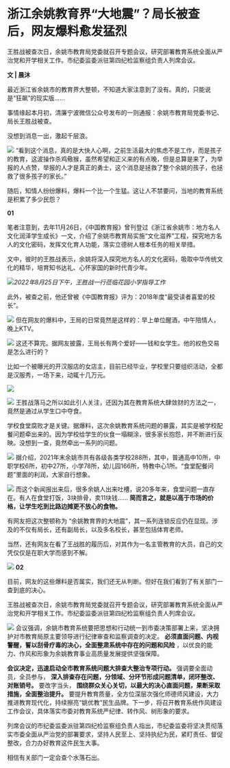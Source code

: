 # 浙江余姚教育界“大地震”？局长被查后，网友爆料愈发猛烈

王胜战被查次日，余姚市教育局党委就召开专题会议，研究部署教育系统全面从严治党和开学相关工作。市纪委监委派驻第四纪检监察组负责人列席会议。

**文 | 晨沐**

最近浙江省余姚市的教育界大整顿，不知道大家注意到了没有。真的，只能说是“狂飙”的现实版……

事情缘起本月初，清廉宁波微信公众号发布的一则通报：余姚市教育局党委书记、局长王胜战被查。

没想到消息一出，激起千层浪。

![](https://inews.gtimg.com/newsapp_bt/0/15651383875/1000)
“看到这个消息，真的是大快人心啊，之前生活最大的焦虑不是工作，而是孩子的教育，这波操作杀鸡儆猴，虽然希望和正义来的有点晚，但是总算是来了，为举报的人点赞，举报的人才是真正的勇士，这个消息是拯救了整个余姚的孩子，也拯救了很多孩子的家长。”

随后，知情人纷纷爆料，爆料一个比一个生猛。这让人不禁要问，当地的教育系统是积累了多少民怨？

**01**

笔者注意到，去年11月26日，《中国教育报》曾刊登过《浙江省余姚市：地方名人文化润泽学生成长》一文，介绍了余姚市教育局实施“文化滋养”工程，探究地方名人的文化密码，发挥文化育人功能，落实立德树人根本任务的相关举措。

文中，彼时的王胜战表示，余姚将深入探究地方名人的文化密码，吸取中华传统文化的精华，培育知书达礼、心怀家国的新时代青少年。

![](https://inews.gtimg.com/newsapp_bt/0/15651383880/1000)_2022年8月25日下午，王胜战一行莅临花园小学指导工作_

此外，被查之前，他还曾被《中国教育报》评为：2018年度“最受读者喜爱的校长”。

![](https://inews.gtimg.com/newsapp_bt/0/15651383994/1000)
但在网友的爆料中，王局的日常竟然是这样的：早上单位醒酒，中午陪情人，晚上KTV。

![](https://inews.gtimg.com/newsapp_bt/0/15651384034/1000)
这还不算完。据网友披露，王局长有两个爱好——钱和女学生。他的权色交易是怎么进行的？

比如一个被曝光的开汉服店的女店主，目前已经毕业，学校里只要组织活动，全都是汉服秀，一场下来，动辄十几万元。

![](https://inews.gtimg.com/newsapp_bt/0/15651384040/1000)

![](https://inews.gtimg.com/newsapp_bt/0/15651384325/1000)
王胜战落马之所以如此引人关注，还因为其在教育系统大肆敛财的方法之一，竟然是通过从学生口中夺食。

学校食堂腐败才是关键。据爆料，这次余姚教育系统问题的暴露，其实是被学校配餐问题牵出来的。因为学校给学生的伙食一塌糊涂，很多家长抱怨，并不断进行反映。没想到一查，竟然牵出一系列的问题。

![](https://inews.gtimg.com/newsapp_bt/0/15651384327/1000)
据介绍，2021年末余姚市共有各级各类学校288所，其中，普通高中10所，中职学校6所，初中27所，小学78所，幼儿园166所，特教中心1所。“食堂配餐问题”里面的利润，大家自行想象。

![](https://inews.gtimg.com/newsapp_bt/0/15651384335/1000)
而这个新闻报出来后，很多余姚人出来吐槽，说20多年来，食堂问题一直存在。有人在食堂打饭，3块排骨，卖11块钱……
**简而言之，就是以高于市场的价格，让学生吃到比路边摊更不放心的食物。**

有网友把这次整顿称为 “余姚教育界的大地震”，其一系列连锁反应仍在显现。涉及的不仅有局长，还有副局长，以及多名校长，甚至包括体育老师。

当然，还有网友在看了王战胜的履历后，对其作为一名主管教育的大员，自己的文凭仅仅是在职大学而感到不解。

![](https://inews.gtimg.com/newsapp_bt/0/15651384490/1000)
**02**

目前，网友的这些爆料是否属实，我们还无从判断。但好在我们看到了有关部门一查到底的决心。

王胜战被查次日，余姚市教育局党委就召开专题会议，研究部署教育系统全面从严治党和开学相关工作。市纪委监委派驻第四纪检监察组负责人列席会议。

![](https://inews.gtimg.com/newsapp_bt/0/15651384496/1000)
会议强调，余姚市教育系统要把思想和行动统一到市委决策部署上来，坚决拥护对市教育局原主要领导进行纪律审查和监察调查的决定。
**必须直面问题、内视警醒，誓以刮骨疗毒的决心，全面整肃系统中存在的问题和风险** ，以优良的能力、作风和形象为余姚教育事业高质量发展提供坚强保障。

**会议决定，迅速启动全市教育系统问题大排查大整治专项行动。** 强调要全面动员，全员参与，
**深入排查存在问题，分领域、分环节形成问题清单，闭环整改、对账销号。** 要改字当头，
**围绕群众关心关切，以最大的决心直面问题，果断采取措施，全面整治提升。**
要提升教育质量，全方位深层次强化师德师风建设，大力推进教育现代化，持续擦亮“姚优教”民生品牌。下一步，将召开教育系统作风建设工作会议，具体落实市委对教育系统严纪律、转作风、树形象的要求。

列席会议的市纪委监委派驻第四纪检监察组负责人指出，市纪委监委将坚决贯彻落实市委全面从严治党的部署要求，坚持人民至上、坚持执纪为民，紧盯责任、督促整改，合力办好教育这件民生大事。

相信有关部门一定会查个水落石出。

